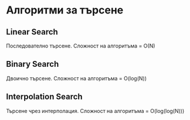 # Алгоритми за търсене

## Linear Search
Последователно търсене.
Сложност на алгоритъма = O(N)

## Binary Search
Двоично търсене. 
Сложност на алгоритъма = O(log(N))

## Interpolation Search
Търсене чрез интерполация.
Сложност на алгоритъма = O(log(log(N)))
